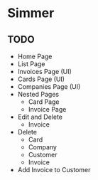# Simmer

## TODO

- Home Page
- List Page
- Invoices Page (UI)
- Cards Page (UI)
- Companies Page (UI)
- Nested Pages
  - Card Page
  - Invoice Page
- Edit and Delete
  - Invoice
- Delete
  - Card
  - Company
  - Customer
  - Invoice
- Add Invoice to Customer
